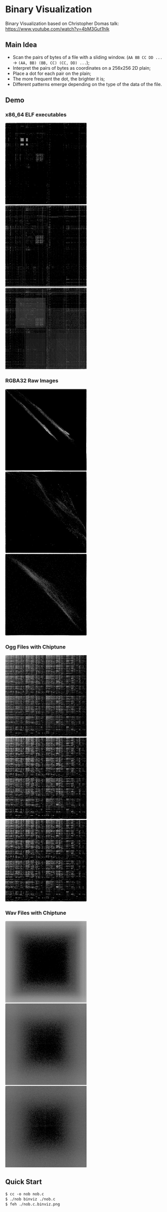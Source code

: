 # Binary Visualization

Binary Visualization based on Christopher Domas talk: https://www.youtube.com/watch?v=4bM3Gut1hIk

## Main Idea

- Scan the pairs of bytes of a file with a sliding window. (`AA BB CC DD ...` -> `(AA, BB) (BB, CC) (CC, DD) ...`);
- Interpret the pairs of bytes as coordinates on a 256x256 2D plain;
- Place a dot for each pair on the plain;
- The more frequent the dot, the brighter it is;
- Different patterns emerge depending on the type of the data of the file.

## Demo

### x86_64 ELF executables

![xkbprint](./demos/exec/xkbprint.binviz.png)
![xournal](./demos/exec/xournal.binviz.png)
![x-terminal-emulator](./demos/exec/x-terminal-emulator.binviz.png)

### RGBA32 Raw Images

![forsen1](./demos/imgs/forsen1.png.raw.binviz.png)
![jebaited](./demos/imgs/jebaited.png.raw.binviz.png)
![kkoooooona](./demos/imgs/kkoooooona.png.raw.binviz.png)

### Ogg Files with Chiptune

![1.ogg](./demos/oggs/1.ogg.binviz.png)
![2.ogg](./demos/oggs/2.ogg.binviz.png)
![3.ogg](./demos/oggs/3.ogg.binviz.png)

### Wav Files with Chiptune

![1.wav](./demos/wavs/1.wav.binviz.png)
![2.wav](./demos/wavs/2.wav.binviz.png)
![3.wav](./demos/wavs/3.wav.binviz.png)

## Quick Start

```console
$ cc -o nob nob.c
$ ./nob binviz ./nob.c
$ feh ./nob.c.binviz.png
```
